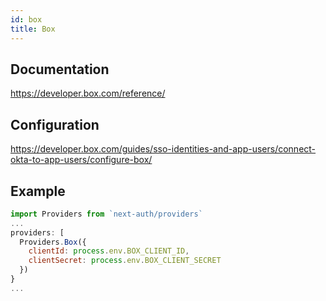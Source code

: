 ```yaml
---
id: box
title: Box
---
```


## Documentation

https://developer.box.com/reference/

## Configuration

https://developer.box.com/guides/sso-identities-and-app-users/connect-okta-to-app-users/configure-box/

## Example

```js
import Providers from `next-auth/providers`
...
providers: [
  Providers.Box({
    clientId: process.env.BOX_CLIENT_ID,
    clientSecret: process.env.BOX_CLIENT_SECRET
  })
}
...
```
